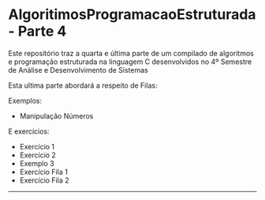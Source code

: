 # AlgoritimosProgramacaoEstruturada- Parte 4

Este repositório traz a quarta e última parte de um compilado de algoritmos e programação estruturada na linguagem C desenvolvidos no 4º Semestre de Análise e Desenvolvimento de Sistemas

Esta ultima parte abordará a respeito de Filas:

Exemplos: 
 
   - Manipulação Números
 
E exercícios:
 
   - Exercício 1
   - Exercício 2
   - Exemplo 3
   - Exercício Fila 1
   - Exercício Fila 2
    
-------------------------------------------------------------------------------------------------------------------------------------------------------------
